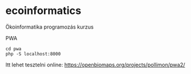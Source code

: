 # ecoinformatics
Ökoinformatika programozás kurzus


PWA
```
cd pwa
php -S localhost:8000
```
Itt lehet tesztelni online:
https://openbiomaps.org/projects/pollimon/pwa2/

